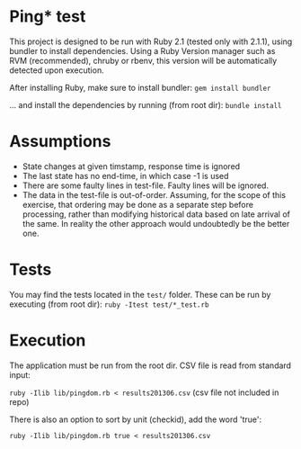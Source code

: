 
# Ping\* test

This project is designed to be run with Ruby 2.1 (tested only with 2.1.1), using bundler to install dependencies. Using a Ruby Version manager such as RVM (recommended), chruby or rbenv, this version will be automatically detected upon execution.

After installing Ruby, make sure to install bundler:
`gem install bundler`

... and install the dependencies by running (from root dir):
`bundle install`

# Assumptions

* State changes at given timstamp, response time is ignored
* The last state has no end-time, in which case -1 is used
* There are some faulty lines in test-file. Faulty lines will be ignored.
* The data in the test-file is out-of-order. Assuming, for the scope of this exercise, that ordering may be done as a separate step before processing, rather than modifying historical data based on late arrival of the same. In reality the other approach would undoubtedly be the better one. 

# Tests

You may find the tests located in the `test/` folder. These can be run by executing (from root dir):
`ruby -Itest test/*_test.rb`

# Execution

The application must be run from the root dir. CSV file is read from standard input:

`ruby -Ilib lib/pingdom.rb < results201306.csv` (csv file not included in repo)

There is also an option to sort by unit (checkid), add the word 'true':

`ruby -Ilib lib/pingdom.rb true < results201306.csv`
